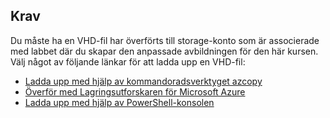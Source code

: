 ## <a name="prerequisites"></a>Krav 
Du måste ha en VHD-fil har överförts till storage-konto som är associerade med labbet där du skapar den anpassade avbildningen för den här kursen. Välj något av följande länkar för att ladda upp en VHD-fil:

- [Ladda upp med hjälp av kommandoradsverktyget azcopy](../articles/devtest-lab/devtest-lab-upload-vhd-using-azcopy.md)
- [Överför med Lagringsutforskaren för Microsoft Azure](../articles/devtest-lab/devtest-lab-upload-vhd-using-storage-explorer.md)
- [Ladda upp med hjälp av PowerShell-konsolen](../articles/devtest-lab/devtest-lab-upload-vhd-using-powershell.md)
